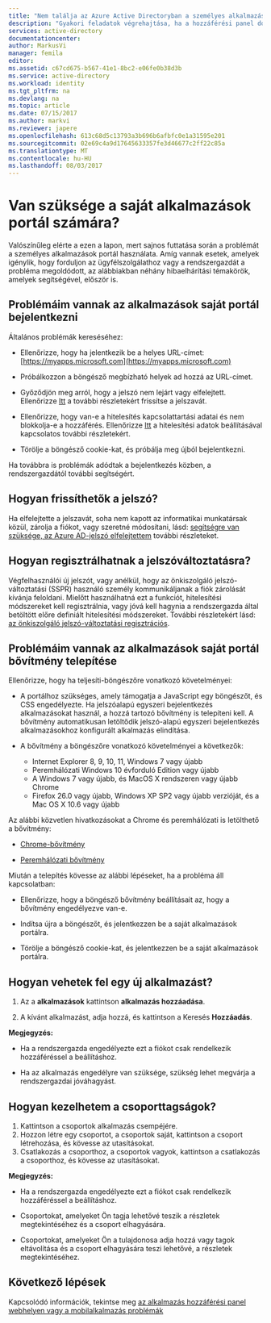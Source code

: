 ```yaml
---
title: "Nem találja az Azure Active Directoryban a személyes alkalmazások portállal |} Microsoft Docs"
description: "Gyakori feladatok végrehajtása, ha a hozzáférési panel dolgozunk annak."
services: active-directory
documentationcenter: 
author: MarkusVi
manager: femila
editor: 
ms.assetid: c67cd675-b567-41e1-8bc2-e06fe0b38d3b
ms.service: active-directory
ms.workload: identity
ms.tgt_pltfrm: na
ms.devlang: na
ms.topic: article
ms.date: 07/15/2017
ms.author: markvi
ms.reviewer: japere
ms.openlocfilehash: 613c68d5c13793a3b696b6afbfc0e1a31595e201
ms.sourcegitcommit: 02e69c4a9d17645633357fe3d46677c2ff22c85a
ms.translationtype: MT
ms.contentlocale: hu-HU
ms.lasthandoff: 08/03/2017
---
```

# <a name="do-you-need-help-with-the-my-apps-portal"></a>Van szüksége a saját alkalmazások portál számára?

Valószínűleg elérte a ezen a lapon, mert sajnos futtatása során a problémát a személyes alkalmazások portál használata. Amíg vannak esetek, amelyek igénylik, hogy forduljon az ügyfélszolgálathoz vagy a rendszergazdát a probléma megoldódott, az alábbiakban néhány hibaelhárítási témakörök, amelyek segítségével, először is.

## <a name="i-am-having-trouble-signing-into-the-my-apps-portal"></a>Problémáim vannak az alkalmazások saját portál bejelentkezni

Általános problémák kereséséhez:

- Ellenőrizze, hogy ha jelentkezik be a helyes URL-címet: [https://myapps.microsoft.com](https://myapps.microsoft.com)

- Próbálkozzon a böngésző megbízható helyek ad hozzá az URL-címet.

- Győződjön meg arról, hogy a jelszó nem lejárt vagy elfelejtett. Ellenőrizze [Itt](active-directory-passwords-update-your-own-password.md) a további részletekért frissítse a jelszavát.

- Ellenőrizze, hogy van-e a hitelesítés kapcsolattartási adatai és nem blokkolja-e a hozzáférés. Ellenőrizze [Itt](https://docs.microsoft.com/en-us/azure/multi-factor-authentication/end-user/multi-factor-authentication-end-user) a hitelesítési adatok beállításával kapcsolatos további részletekért.

- Törölje a böngésző cookie-kat, és próbálja meg újból bejelentkezni.

Ha továbbra is problémák adódtak a bejelentkezés közben, a rendszergazdától további segítségért.


## <a name="how-do-i-update-my-password"></a>Hogyan frissíthetők a jelszó?

Ha elfelejtette a jelszavát, soha nem kapott az informatikai munkatársak közül, zárolja a fiókot, vagy szeretné módosítani, lásd: [segítségre van szüksége, az Azure AD-jelszó elfelejtettem](active-directory-passwords-update-your-own-password.md) további részleteket.

## <a name="how-do-i-register-for-password-reset"></a>Hogyan regisztrálhatnak a jelszóváltoztatásra?

Végfelhasználói új jelszót, vagy anélkül, hogy az önkiszolgáló jelszó-változtatási (SSPR) használó személy kommunikáljanak a fiók zárolását kívánja feloldani. Mielőtt használhatná ezt a funkciót, hitelesítési módszereket kell regisztrálnia, vagy jóvá kell hagynia a rendszergazda által betöltött előre definiált hitelesítési módszereket. További részletekért lásd: [az önkiszolgáló jelszó-változtatási regisztrációs](active-directory-passwords-reset-register.md).


## <a name="i-am-having-trouble-installing-the-my-apps-portal-browser-extension"></a>Problémáim vannak az alkalmazások saját portál bővítmény telepítése

Ellenőrizze, hogy ha teljesíti-böngészőre vonatkozó követelményei:

- A portálhoz szükséges, amely támogatja a JavaScript egy böngészőt, és CSS engedélyezte. Ha jelszóalapú egyszeri bejelentkezés alkalmazásokat használ, a hozzá tartozó bővítmény is telepíteni kell. A bővítmény automatikusan letöltődik jelszó-alapú egyszeri bejelentkezés alkalmazásokhoz konfigurált alkalmazás elindítása.

- A bővítmény a böngészőre vonatkozó követelményei a következők:
    - Internet Explorer 8, 9, 10, 11, Windows 7 vagy újabb
    - Peremhálózati Windows 10 évforduló Edition vagy újabb
    - A Windows 7 vagy újabb, és MacOS X rendszeren vagy újabb Chrome
    - Firefox 26.0 vagy újabb, Windows XP SP2 vagy újabb verzióját, és a Mac OS X 10.6 vagy újabb

Az alábbi közvetlen hivatkozásokat a Chrome és peremhálózati is letölthető a bővítmény:

- [Chrome-bővítmény](https://chrome.google.com/webstore/detail/access-panel-extension/ggjhpefgjjfobnfoldnjipclpcfbgbhl)

- [Peremhálózati bővítmény](https://www.microsoft.com/store/apps/9pc9sckkzk84)

Miután a telepítés kövesse az alábbi lépéseket, ha a probléma áll kapcsolatban:

- Ellenőrizze, hogy a böngésző bővítmény beállításait az, hogy a bővítmény engedélyezve van-e.

- Indítsa újra a böngészőt, és jelentkezzen be a saját alkalmazások portálra.

- Törölje a böngésző cookie-kat, és jelentkezzen be a saját alkalmazások portálra.

## <a name="how-do-i-add-a-new-app"></a>Hogyan vehetek fel egy új alkalmazást?

1.  Az a **alkalmazások** kattintson **alkalmazás hozzáadása**.

2.  A kívánt alkalmazást, adja hozzá, és kattintson a Keresés **Hozzáadás**.

**Megjegyzés:**

- Ha a rendszergazda engedélyezte ezt a fiókot csak rendelkezik hozzáféréssel a beállításhoz.

- Ha az alkalmazás engedélyre van szüksége, szükség lehet megvárja a rendszergazdai jóváhagyást.


## <a name="how-do-i-manage-my-group-memberships"></a>Hogyan kezelhetem a csoporttagságok?

1. Kattintson a csoportok alkalmazás csempéjére. 
2. Hozzon létre egy csoportot, a csoportok saját, kattintson a csoport létrehozása, és kövesse az utasításokat.
3. Csatlakozás a csoporthoz, a csoportok vagyok, kattintson a csatlakozás a csoporthoz, és kövesse az utasításokat.

**Megjegyzés:**

- Ha a rendszergazda engedélyezte ezt a fiókot csak rendelkezik hozzáféréssel a beállításhoz.

- Csoportokat, amelyeket Ön tagja lehetővé teszik a részletek megtekintéséhez és a csoport elhagyására.

- Csoportokat, amelyeket Ön a tulajdonosa adja hozzá vagy tagok eltávolítása és a csoport elhagyására teszi lehetővé, a részletek megtekintéséhez.


## <a name="next-steps"></a>Következő lépések

Kapcsolódó információk, tekintse meg [az alkalmazás hozzáférési panel webhelyen vagy a mobilalkalmazás problémák](active-directory-application-access-panel-content-map.md)


